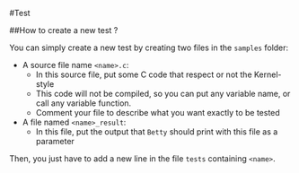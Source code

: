 #Test

##How to create a new test ?

You can simply create a new test by creating two files in the `samples` folder:
* A source file name `<name>.c`:
  * In this source file, put some C code that respect or not the Kernel-style
  * This code will not be compiled, so you can put any variable name, or call any variable function.
  * Comment your file to describe what you want exactly to be tested
* A file named `<name>_result`:
  * In this file, put the output that `Betty` should print with this file as a parameter

Then, you just have to add a new line in the file `tests` containing `<name>`.
